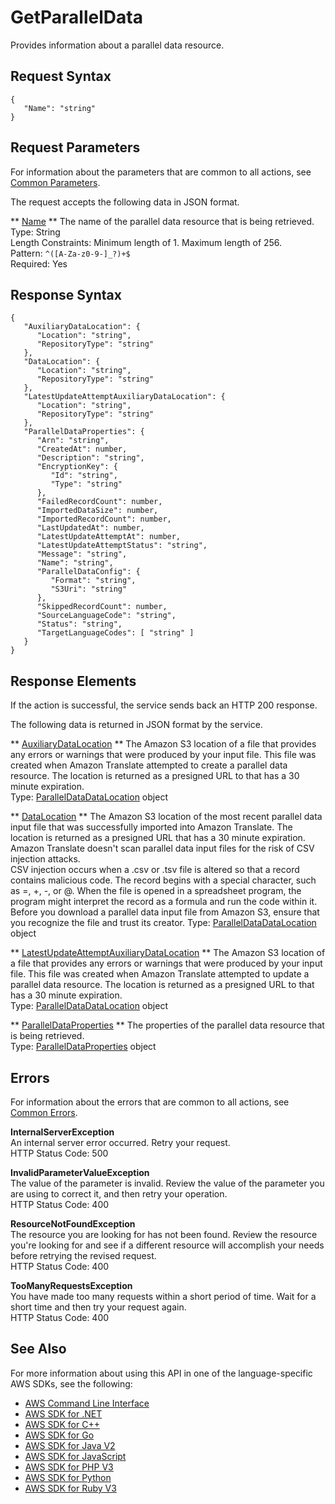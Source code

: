 # GetParallelData<a name="API_GetParallelData"></a>

Provides information about a parallel data resource\.

## Request Syntax<a name="API_GetParallelData_RequestSyntax"></a>

```
{
   "Name": "string"
}
```

## Request Parameters<a name="API_GetParallelData_RequestParameters"></a>

For information about the parameters that are common to all actions, see [Common Parameters](CommonParameters.md)\.

The request accepts the following data in JSON format\.

 ** [Name](#API_GetParallelData_RequestSyntax) **   <a name="Translate-GetParallelData-request-Name"></a>
The name of the parallel data resource that is being retrieved\.  
Type: String  
Length Constraints: Minimum length of 1\. Maximum length of 256\.  
Pattern: `^([A-Za-z0-9-]_?)+$`   
Required: Yes

## Response Syntax<a name="API_GetParallelData_ResponseSyntax"></a>

```
{
   "AuxiliaryDataLocation": { 
      "Location": "string",
      "RepositoryType": "string"
   },
   "DataLocation": { 
      "Location": "string",
      "RepositoryType": "string"
   },
   "LatestUpdateAttemptAuxiliaryDataLocation": { 
      "Location": "string",
      "RepositoryType": "string"
   },
   "ParallelDataProperties": { 
      "Arn": "string",
      "CreatedAt": number,
      "Description": "string",
      "EncryptionKey": { 
         "Id": "string",
         "Type": "string"
      },
      "FailedRecordCount": number,
      "ImportedDataSize": number,
      "ImportedRecordCount": number,
      "LastUpdatedAt": number,
      "LatestUpdateAttemptAt": number,
      "LatestUpdateAttemptStatus": "string",
      "Message": "string",
      "Name": "string",
      "ParallelDataConfig": { 
         "Format": "string",
         "S3Uri": "string"
      },
      "SkippedRecordCount": number,
      "SourceLanguageCode": "string",
      "Status": "string",
      "TargetLanguageCodes": [ "string" ]
   }
}
```

## Response Elements<a name="API_GetParallelData_ResponseElements"></a>

If the action is successful, the service sends back an HTTP 200 response\.

The following data is returned in JSON format by the service\.

 ** [AuxiliaryDataLocation](#API_GetParallelData_ResponseSyntax) **   <a name="Translate-GetParallelData-response-AuxiliaryDataLocation"></a>
The Amazon S3 location of a file that provides any errors or warnings that were produced by your input file\. This file was created when Amazon Translate attempted to create a parallel data resource\. The location is returned as a presigned URL to that has a 30 minute expiration\.  
Type: [ParallelDataDataLocation](API_ParallelDataDataLocation.md) object

 ** [DataLocation](#API_GetParallelData_ResponseSyntax) **   <a name="Translate-GetParallelData-response-DataLocation"></a>
The Amazon S3 location of the most recent parallel data input file that was successfully imported into Amazon Translate\. The location is returned as a presigned URL that has a 30 minute expiration\.  
Amazon Translate doesn't scan parallel data input files for the risk of CSV injection attacks\.   
CSV injection occurs when a \.csv or \.tsv file is altered so that a record contains malicious code\. The record begins with a special character, such as =, \+, \-, or @\. When the file is opened in a spreadsheet program, the program might interpret the record as a formula and run the code within it\.  
Before you download a parallel data input file from Amazon S3, ensure that you recognize the file and trust its creator\.
Type: [ParallelDataDataLocation](API_ParallelDataDataLocation.md) object

 ** [LatestUpdateAttemptAuxiliaryDataLocation](#API_GetParallelData_ResponseSyntax) **   <a name="Translate-GetParallelData-response-LatestUpdateAttemptAuxiliaryDataLocation"></a>
The Amazon S3 location of a file that provides any errors or warnings that were produced by your input file\. This file was created when Amazon Translate attempted to update a parallel data resource\. The location is returned as a presigned URL to that has a 30 minute expiration\.  
Type: [ParallelDataDataLocation](API_ParallelDataDataLocation.md) object

 ** [ParallelDataProperties](#API_GetParallelData_ResponseSyntax) **   <a name="Translate-GetParallelData-response-ParallelDataProperties"></a>
The properties of the parallel data resource that is being retrieved\.  
Type: [ParallelDataProperties](API_ParallelDataProperties.md) object

## Errors<a name="API_GetParallelData_Errors"></a>

For information about the errors that are common to all actions, see [Common Errors](CommonErrors.md)\.

 **InternalServerException**   
An internal server error occurred\. Retry your request\.  
HTTP Status Code: 500

 **InvalidParameterValueException**   
The value of the parameter is invalid\. Review the value of the parameter you are using to correct it, and then retry your operation\.  
HTTP Status Code: 400

 **ResourceNotFoundException**   
The resource you are looking for has not been found\. Review the resource you're looking for and see if a different resource will accomplish your needs before retrying the revised request\.  
HTTP Status Code: 400

 **TooManyRequestsException**   
 You have made too many requests within a short period of time\. Wait for a short time and then try your request again\.  
HTTP Status Code: 400

## See Also<a name="API_GetParallelData_SeeAlso"></a>

For more information about using this API in one of the language\-specific AWS SDKs, see the following:
+  [ AWS Command Line Interface](https://docs.aws.amazon.com/goto/aws-cli/translate-2017-07-01/GetParallelData) 
+  [ AWS SDK for \.NET](https://docs.aws.amazon.com/goto/DotNetSDKV3/translate-2017-07-01/GetParallelData) 
+  [ AWS SDK for C\+\+](https://docs.aws.amazon.com/goto/SdkForCpp/translate-2017-07-01/GetParallelData) 
+  [ AWS SDK for Go](https://docs.aws.amazon.com/goto/SdkForGoV1/translate-2017-07-01/GetParallelData) 
+  [ AWS SDK for Java V2](https://docs.aws.amazon.com/goto/SdkForJavaV2/translate-2017-07-01/GetParallelData) 
+  [ AWS SDK for JavaScript](https://docs.aws.amazon.com/goto/AWSJavaScriptSDK/translate-2017-07-01/GetParallelData) 
+  [ AWS SDK for PHP V3](https://docs.aws.amazon.com/goto/SdkForPHPV3/translate-2017-07-01/GetParallelData) 
+  [ AWS SDK for Python](https://docs.aws.amazon.com/goto/boto3/translate-2017-07-01/GetParallelData) 
+  [ AWS SDK for Ruby V3](https://docs.aws.amazon.com/goto/SdkForRubyV3/translate-2017-07-01/GetParallelData) 